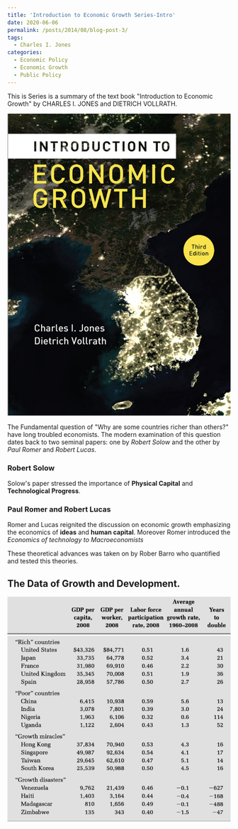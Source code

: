```yaml
---
title: 'Introduction to Economic Growth Series-Intro'
date: 2020-06-06
permalink: /posts/2014/08/blog-post-3/
tags:
  - Charles I. Jones
categories:
  - Economic Policy
  - Economic Growth
  - Public Policy
---
```


This is Series is a summary of the text book "Introduction to Economic Growth" by CHARLES I. JONES and DIETRICH VOLLRATH.

![](https://github.com/elias-lee/lelias.github.io/blob/master/_posts/resources/econ_growth/econ_growth_cover.png?raw=true)


The Fundamental question of "Why are some countries richer than others?" have long troubled economists. The modern examination of this question dates back to two seminal papers: one by *Robert Solow* and the other by *Paul Romer* and *Robert Lucas*.

### Robert Solow
Solow's paper stressed the importance of **Physical Capital** and **Technological Progress**.

### Paul Romer and Robert Lucas 
Romer and Lucas reignited the discussion on economic growth emphasizing the economics of **ideas** and **human capital**. Moreover Romer introduced the *Economics of technology to Macroeconomists* 

These theoretical advances was taken on by Rober Barro who quantified and tested this theories.

## The Data of Growth and Development.

![](https://github.com/elias-lee/lelias.github.io/blob/master/_posts/resources/econ_growth/econ_stats_on_growth.png?raw=true)